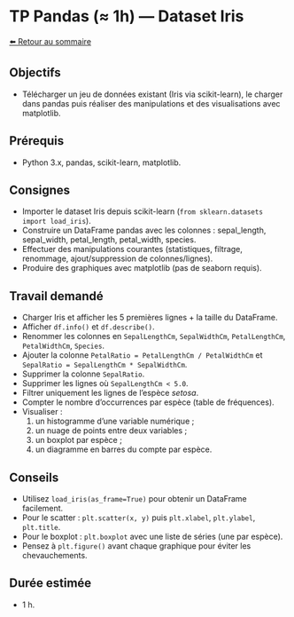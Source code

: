 # TP Pandas (≈ 1h) — Dataset Iris

[⬅️ Retour au sommaire](../../LISEZMOI.md)

## Objectifs

- Télécharger un jeu de données existant (Iris via scikit-learn), le charger dans pandas puis réaliser des manipulations et des visualisations avec matplotlib.

## Prérequis

- Python 3.x, pandas, scikit-learn, matplotlib.

## Consignes

- Importer le dataset Iris depuis scikit-learn (`from sklearn.datasets import load_iris`).
- Construire un DataFrame pandas avec les colonnes : sepal_length, sepal_width, petal_length, petal_width, species.
- Effectuer des manipulations courantes (statistiques, filtrage, renommage, ajout/suppression de colonnes/lignes).
- Produire des graphiques avec matplotlib (pas de seaborn requis).

## Travail demandé

- Charger Iris et afficher les 5 premières lignes + la taille du DataFrame.
- Afficher `df.info()` et `df.describe()`.
- Renommer les colonnes en `SepalLengthCm`, `SepalWidthCm`, `PetalLengthCm`, `PetalWidthCm`, `Species`.
- Ajouter la colonne `PetalRatio = PetalLengthCm / PetalWidthCm` et `SepalRatio = SepalLengthCm * SepalWidthCm`.
- Supprimer la colonne `SepalRatio`.
- Supprimer les lignes où `SepalLengthCm < 5.0`.
- Filtrer uniquement les lignes de l’espèce *setosa*.
- Compter le nombre d’occurrences par espèce (table de fréquences).
- Visualiser :
  1. un histogramme d’une variable numérique ;
  2. un nuage de points entre deux variables ;
  3. un boxplot par espèce ;
  4. un diagramme en barres du compte par espèce.

## Conseils

- Utilisez `load_iris(as_frame=True)` pour obtenir un DataFrame facilement.
- Pour le scatter : `plt.scatter(x, y)` puis `plt.xlabel`, `plt.ylabel`, `plt.title`.
- Pour le boxplot : `plt.boxplot` avec une liste de séries (une par espèce).
- Pensez à `plt.figure()` avant chaque graphique pour éviter les chevauchements.

## Durée estimée

- 1 h.
